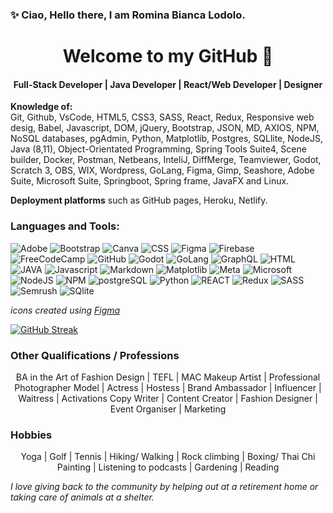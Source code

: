 <!-- [![MasterHead](your image link)](your GitHub link) -->


###  ✨ Ciao, Hello there, I am Romina Bianca Lodolo. 
 <h1 align="center"> Welcome to my GitHub 💖 <br> </h1>

<h4 align="center"> Full-Stack Developer | Java Developer | React/Web Developer | Designer   <br> </h4>

**Knowledge of:**  <br>
Git, Github, VsCode, HTML5, CSS3, SASS, React, Redux, Responsive web desig, Babel, Javascript, DOM, jQuery, Bootstrap, JSON, MD, AXIOS, NPM, NoSQL databases, pgAdmin, Python, Matplotlib, Postgres, SQLlite, NodeJS, Java (8,11), Object-Orientated Programming, Spring Tools Suite4, Scene builder, Docker, Postman, Netbeans, InteliJ, DiffMerge, Teamviewer, Godot, Scratch 3, OBS, WIX, Wordpress, GoLang,  Figma, Gimp, Seashore, Adobe Suite, Microsoft Suite, Springboot, Spring frame, JavaFX and Linux.

**Deployment platforms**  such as GitHub pages, Heroku, Netlify.

### Languages and Tools: 

![Adobe](https://user-images.githubusercontent.com/83961643/188921385-fefb9b7b-7467-4fc4-8060-80ae5d40c066.png)
![Bootstrap](https://user-images.githubusercontent.com/83961643/188921388-6dc79b20-e39e-4ae3-9fe7-9a71c2c1f4a2.png)
![Canva](https://user-images.githubusercontent.com/83961643/188921390-e956d08a-beaa-4491-88db-e7b82586bde3.png)
![CSS](https://user-images.githubusercontent.com/83961643/188921394-46bbdd49-992f-459b-b184-fe85170746a3.png)
![Figma](https://user-images.githubusercontent.com/83961643/188921396-83cf2612-6b23-4db7-bec6-b56e83f5fff7.png)
![Firebase](https://user-images.githubusercontent.com/83961643/188921397-ed22f946-9753-4270-8fb3-97217d186ee0.png)
![FreeCodeCamp](https://user-images.githubusercontent.com/83961643/188921400-6f8a3c70-b2d8-44de-a474-9d37551307b5.png)
![GitHub](https://user-images.githubusercontent.com/83961643/188921401-2edc26e0-10a4-4a51-a40e-f177a11f6398.png)
![Godot](https://user-images.githubusercontent.com/83961643/188921402-92949b44-192b-41ef-960d-7e5e4c74ea3a.png)
![GoLang](https://user-images.githubusercontent.com/83961643/188921405-7cac4a5e-c39b-4830-b985-e9db1a519461.png)
![GraphQL](https://user-images.githubusercontent.com/83961643/188921406-63c226af-7c30-401b-9a27-c94aa6812a0b.png)
![HTML](https://user-images.githubusercontent.com/83961643/188921407-109770ee-5d20-4535-b84c-a06fdc984ad0.png)
![JAVA](https://user-images.githubusercontent.com/83961643/188921408-e4b70d33-b458-45ea-90b0-cba2fab3a1f8.png)
![Javascript](https://user-images.githubusercontent.com/83961643/188921410-9fb7bb26-cc87-4820-9e72-d0ad38d6a2c4.png)
![Markdown](https://user-images.githubusercontent.com/83961643/188921413-dd9326b5-a242-4a28-8765-676c40dfb11d.png)
![Matplotlib](https://user-images.githubusercontent.com/83961643/188921418-7f7af9f9-01d9-4fc9-a470-11f8f17f3335.png)
![Meta](https://user-images.githubusercontent.com/83961643/188921420-a81ddf16-d788-4ede-b16a-11b8dec2d64d.png)
![Microsoft](https://user-images.githubusercontent.com/83961643/188921424-11367d77-3419-4fd3-adba-8b4f55e89fda.png)
![NodeJS](https://user-images.githubusercontent.com/83961643/188921427-345c2450-1eda-4369-9d74-227e3c8af5ee.png)
![NPM](https://user-images.githubusercontent.com/83961643/188921430-523cbd14-5aad-4941-8137-e3e690de820e.png)
![postgreSQL](https://user-images.githubusercontent.com/83961643/188921433-4b9db25e-e5d3-4e76-9720-41957164a28d.png)
![Python](https://user-images.githubusercontent.com/83961643/188921436-eeb55700-9c51-454a-abe2-5fcc325efa15.png)
![REACT](https://user-images.githubusercontent.com/83961643/188921438-c5e825c4-e094-4f38-b498-9c996bfa2e16.png)
![Redux](https://user-images.githubusercontent.com/83961643/188921439-add486c1-e523-4e69-a0d9-1bd851b7902f.png)
![SASS](https://user-images.githubusercontent.com/83961643/188921441-f77c546c-fbbd-48b6-bc65-a7668d86f72f.png)
![Semrush](https://user-images.githubusercontent.com/83961643/188921444-999acb21-9aef-4c7e-adb9-7402a5ab0298.png)
![SQlite](https://user-images.githubusercontent.com/83961643/188921446-1f3b3910-2bed-4b22-aaf4-1c2e526831f5.png)


_icons created using [Figma](https://www.figma.com/community/file/1017473227321155080)_

<!--
**rominalodolo/rominalodolo** is a ✨ _special_ ✨ repository because its `README.md` (this file) appears on your GitHub profile.

Full Stack Dev | React, Spring Framework, Java (Oracle 11 Certified)

Here are some ideas to get you started:

- 🔭 I’m currently working on ...
- 🌱 I’m currently learning ...
- 👯 I’m looking to collaborate on ...
- 🤔 I’m looking for help with ...
- 💬 Ask me about ...
- 📫 How to reach me: ...
- 😄 Pronouns: ...
- ⚡ Fun fact: ...
-->

<!-- ![Romina's GitHub stats](https://github-readme-stats.vercel.app/api?username=rominalodolo&theme=omni&show_icons=true) -->

<!-- Socials Connet w/Me -->
<!-- 
<h4 align="left">Connect with me:</h4>
<p align="left">
<a href="https://www.figma.com/@RominaLodolo" target="blank"><img align="center" src="https://cdn.jsdelivr.net/npm/simple-icons@3.0.1/icons/twitter.svg" alt="Figma Socials" height="30" width="40" /></a>
<a href="your link" target="blank"><img align="center" src="https://cdn.jsdelivr.net/npm/simple-icons@3.0.1/icons/linkedin.svg" alt="LinkedIn Socials" height="30" width="40" /></a>
<a href="your link" target="blank"><img align="center" src="https://cdn.jsdelivr.net/npm/simple-icons@3.0.1/icons/instagram.svg" alt="" height="30" width="40" /></a>
<a href="your link" target="blank"><img align="center" src="https://cdn.jsdelivr.net/npm/simple-icons@3.0.1/icons/youtube.svg" alt="" height="30" width="40" /></a>
</p> -->
<!-- 
- [x] Write a blog
- [x] Make it interesting
- [ ] Publish it 
-->


<!-- Github Streak Stats -->
[![GitHub Streak](http://github-readme-streak-stats.herokuapp.com?user=RominaLodolo&theme=jolly&hide_border=true&date_format=j%20M%5B%20Y%5D)](https://git.io/streak-stats) 


### Other Qualifications / Professions
<p align="center"> BA in the Art of Fashion Design | TEFL | MAC Makeup Artist | Professional Photographer  
  Model | Actress | Hostess | Brand Ambassador | Influencer | Waitress | Activations  
Copy Writer | Content Creator | Fashion Designer | Event Organiser | Marketing   </p>

### Hobbies
<p align="center"> Yoga | Golf | Tennis | Hiking/ Walking | Rock climbing | Boxing/ Thai Chi 
Painting | Listening to podcasts | Gardening | Reading </p>



_I love giving back to the community by helping out at a retirement home or taking care of animals at a shelter._

